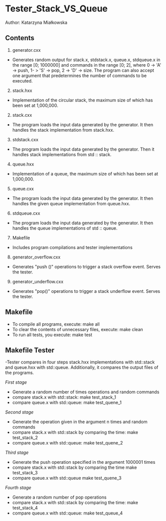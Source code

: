 # Tester_Stack_VS_Queue

Author: Katarzyna Miałkowska

## Contents ##

1) generator.cxx
- Generates random output for stack.x, stdstack.x, queue.x, stdqueue.x in the range [0; 1000000] and commands in the range [0; 2], where 0 -> 'A' -> push, 1- > 'S' -> pop, 2 -> 'D' -> size.
The program can also accept one argument that predetermines the number of commands to be executed.
2) stack.hxx
- Implementation of the circular stack, the maximum size of which has been set at 1,000,000. 
2) stack.cxx
- The program loads the input data generated by the generator. It then handles the stack implementation from stack.hxx. 
3) stdstack.cxx
- The program loads the input data generated by the generator. Then it handles stack implementations from std :: stack.
4) queue.hxx
- Implementation of a queue, the maximum size of which has been set at 1,000,000. 
5) queue.cxx
- The program loads the input data generated by the generator. It then handles the given queue implementation from queue.hxx.
6) stdqueue.cxx
- The program loads the input data generated by the generator. It then handles the queue implementations of std :: queue.
7) Makefile
- Includes program compilations and tester implementations
8) generator_overflow.cxx
- Generates "push ()" operations to trigger a stack overflow event. Serves the tester. 
9) generator_underflow.cxx
- Generates "pop()" operations to trigger a stack underflow event. Serves the tester.

## Makefile ##

- To compile all programs, execute:
 make all
- To clear the contents of unnecessary files, execute:
make clean
- To run all tests, you execute: 
make test

## Makefile Tester ##

-Tester compares in four steps stack.hxx implementations with std::stack and queue.hxx with std::queue. 
Additionally, it compares the output files of the programs.

*First stage*
- Generate a random number of times operations and random commands
- compare stack.x with std::stack:
make test_stack_1
- compare queue.x with std::queue:
make test_quene_1

*Second stage*
- Generate the operation given in the argument n times and random commands
- compare stack.x with std::stack by comparing the time:
make test_stack_2
- compare queue.x with std::queue:
make test_quene_2

*Third stage*
- Generate the push operation specified in the argument 1000001 times
- compare stack.x with std::stack by comparing the time
make test_stack_3
- compare queue.x with std::queue
make test_quene_3

*Fourth stage*
- Generate a random number of pop operations
- compare stack.x with std::stack by comparing the time:
make test_stack_4
- compare queue.x with std::queue:
 make test_queue_4
